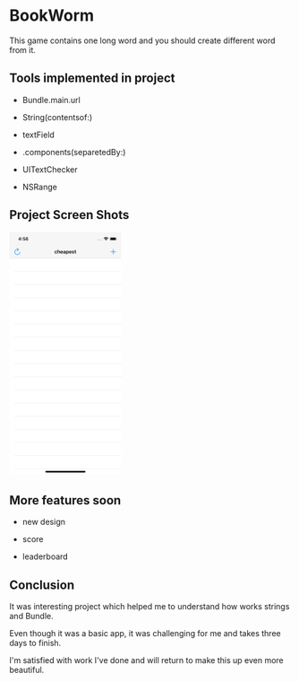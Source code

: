 # BookWorm

This game contains one long word and you should create different word from it. 

## Tools implemented in project

  - Bundle.main.url

  - String(contentsof:)

  - textField

  - .components(separetedBy:)

  - UITextChecker

  - NSRange

 

 ## Project Screen Shots

<img src="Screen1.png" width="200"> 



## More features soon 

- new design

- score

- leaderboard 

  

## Conclusion 

It was interesting project which helped me to understand how works strings and Bundle.

Even though it was a basic app, it was challenging for me and takes three days to finish. 

I'm satisfied with work I've done and will return to make this up even more beautiful.

